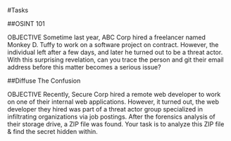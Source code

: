 #Tasks

##OSINT 101

OBJECTIVE
  Sometime last year, ABC Corp hired a freelancer named Monkey D. Tuffy to work on a software project on contract. However, the individual left after a few days, and later he turned out to be a threat actor. With this surprising revelation, can you trace the person and git their email address before this matter becomes a serious issue?


##Diffuse The Confusion

OBJECTIVE
  Recently, Secure Corp hired a remote web developer to work on one of their internal web applications. However, it turned out, the web developer they hired was part of a threat actor group specialized in infiltrating organizations via job postings. After the forensics analysis of their storage drive, a
ZIP file was found. Your task is to analyze this ZIP file & find the secret hidden within.

